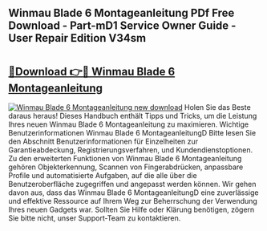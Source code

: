 ## Winmau Blade 6 Montageanleitung PDf Free Download - Part-mD1 Service Owner Guide - User Repair Edition V34sm

# <h2><a href="http://df8rm8b.blite.top/?on=Winmau+Blade+6+Montageanleitung">🔗Download 👉🔴 Winmau Blade 6 Montageanleitung</a></h2>

[![Winmau Blade 6 Montageanleitung new download](https://i.imgur.com/lujVjoI.png)](http://df8rm8b.blite.top/?on=Winmau+Blade+6+Montageanleitung)
Holen Sie das Beste daraus heraus! Dieses Handbuch enthält Tipps und Tricks, um die Leistung Ihres neuen Winmau Blade 6 Montageanleitung zu maximieren. Wichtige Benutzerinformationen Winmau Blade 6 MontageanleitungD Bitte lesen Sie den Abschnitt Benutzerinformationen für Einzelheiten zur Garantieabdeckung, Registrierungsverfahren, und Kundendienstoptionen. Zu den erweiterten Funktionen von Winmau Blade 6 Montageanleitung gehören Objekterkennung, Scannen von Fingerabdrücken, anpassbare Profile und automatisierte Aufgaben, auf die alle über die Benutzeroberfläche zugegriffen und angepasst werden können. Wir gehen davon aus, dass das Winmau Blade 6 MontageanleitungD eine zuverlässige und effektive Ressource auf Ihrem Weg zur Beherrschung der Verwendung Ihres neuen Gadgets war. Sollten Sie Hilfe oder Klärung benötigen, zögern Sie bitte nicht, unser Support-Team zu kontaktieren.

